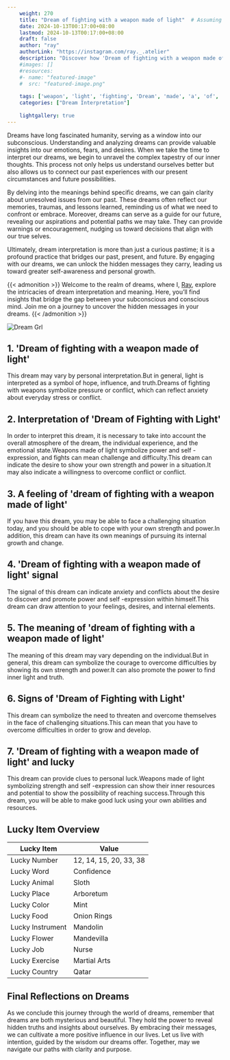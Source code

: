 ```yaml
---
    weight: 270
    title: "Dream of fighting with a weapon made of light"  # Assuming 'title' column exists
    date: 2024-10-13T00:17:00+08:00
    lastmod: 2024-10-13T00:17:00+08:00
    draft: false
    author: "ray"
    authorLink: "https://instagram.com/ray._.atelier"
    description: "Discover how 'Dream of fighting with a weapon made of light' can interpret your future and uncover its significant meanings in your life."
    #images: []
    #resources:
    #- name: "featured-image"
    #  src: "featured-image.png"
    
    tags: ['weapon', 'light', 'fighting', 'Dream', 'made', 'a', 'of', 'with']
    categories: ["Dream Interpretation"]
    
    lightgallery: true
---
```

    
Dreams have long fascinated humanity, serving as a window into our subconscious. Understanding and analyzing dreams can provide valuable insights into our emotions, fears, and desires. When we take the time to interpret our dreams, we begin to unravel the complex tapestry of our inner thoughts. This process not only helps us understand ourselves better but also allows us to connect our past experiences with our present circumstances and future possibilities.

By delving into the meanings behind specific dreams, we can gain clarity about unresolved issues from our past. These dreams often reflect our memories, traumas, and lessons learned, reminding us of what we need to confront or embrace. Moreover, dreams can serve as a guide for our future, revealing our aspirations and potential paths we may take. They can provide warnings or encouragement, nudging us toward decisions that align with our true selves.

Ultimately, dream interpretation is more than just a curious pastime; it is a profound practice that bridges our past, present, and future. By engaging with our dreams, we can unlock the hidden messages they carry, leading us toward greater self-awareness and personal growth.

{{< admonition >}}
Welcome to the realm of dreams, where I, [Ray](https://instagram.com/ray._.atelier), explore the intricacies of dream interpretation and meaning. Here, you’ll find insights that bridge the gap between your subconscious and conscious mind. Join me on a journey to uncover the hidden messages in your dreams.
{{< /admonition >}}

![Dream Grl](https://cdn.pixabay.com/photo/2017/11/02/03/35/gothic-2910057_1280.jpg "Dream Grl")

## 1. 'Dream of fighting with a weapon made of light'
This dream may vary by personal interpretation.But in general, light is interpreted as a symbol of hope, influence, and truth.Dreams of fighting with weapons symbolize pressure or conflict, which can reflect anxiety about everyday stress or conflict.

## 2. Interpretation of 'Dream of Fighting with Light'
In order to interpret this dream, it is necessary to take into account the overall atmosphere of the dream, the individual experience, and the emotional state.Weapons made of light symbolize power and self -expression, and fights can mean challenge and difficulty.This dream can indicate the desire to show your own strength and power in a situation.It may also indicate a willingness to overcome conflict or conflict.

## 3. A feeling of 'dream of fighting with a weapon made of light'
If you have this dream, you may be able to face a challenging situation today, and you should be able to cope with your own strength and power.In addition, this dream can have its own meanings of pursuing its internal growth and change.

## 4. 'Dream of fighting with a weapon made of light' signal
The signal of this dream can indicate anxiety and conflicts about the desire to discover and promote power and self -expression within himself.This dream can draw attention to your feelings, desires, and internal elements.

## 5. The meaning of 'dream of fighting with a weapon made of light'
The meaning of this dream may vary depending on the individual.But in general, this dream can symbolize the courage to overcome difficulties by showing its own strength and power.It can also promote the power to find inner light and truth.

## 6. Signs of 'Dream of Fighting with Light'
This dream can symbolize the need to threaten and overcome themselves in the face of challenging situations.This can mean that you have to overcome difficulties in order to grow and develop.

## 7. 'Dream of fighting with a weapon made of light' and lucky
This dream can provide clues to personal luck.Weapons made of light symbolizing strength and self -expression can show their inner resources and potential to show the possibility of reaching success.Through this dream, you will be able to make good luck using your own abilities and resources.

## Lucky Item Overview
| Lucky Item          | Value              |
|---------------|--------------------|
| Lucky Number        | 12, 14, 15, 20, 33, 38  |
| Lucky Word          | Confidence |
| Lucky Animal        | Sloth |
| Lucky Place         | Arboretum     |
| Lucky Color         | Mint     |
| Lucky Food          | Onion Rings      |
| Lucky Instrument    | Mandolin |
| Lucky Flower        | Mandevilla    |
| Lucky Job           | Nurse       |
| Lucky Exercise      | Martial Arts  |
| Lucky Country       | Qatar    |


##  Final Reflections on Dreams

As we conclude this journey through the world of dreams, remember that dreams are both mysterious and beautiful. They hold the power to reveal hidden truths and insights about ourselves. By embracing their messages, we can cultivate a more positive influence in our lives. Let us live with intention, guided by the wisdom our dreams offer. Together, may we navigate our paths with clarity and purpose.
